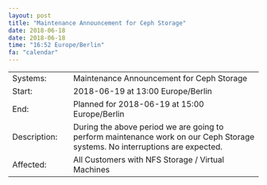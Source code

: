```yaml
---
layout: post
title: "Maintenance Announcement for Ceph Storage"
date: 2018-06-18
date: 2018-06-18
time: "16:52 Europe/Berlin"
fa: "calendar"
---
```


|                   |   |                                                                      |
|-------------------|---|----------------------------------------------------------------------|
| Systems:          |   | Maintenance Announcement for Ceph Storage|
| Start:            |   | 2018-06-19 at 13:00 Europe/Berlin |
| End:              |   | Planned for 2018-06-19 at 15:00  Europe/Berlin |
| Description:      |   | During the above period we are going to perform maintenance work on our Ceph Storage systems. No interruptions are expected. |
| Affected:         |   |All Customers with NFS Storage / Virtual Machines |